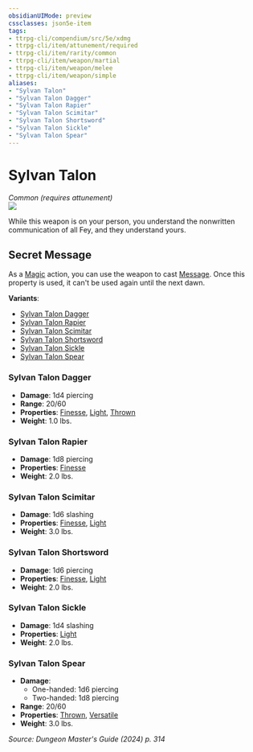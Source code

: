 ```yaml
---
obsidianUIMode: preview
cssclasses: json5e-item
tags:
- ttrpg-cli/compendium/src/5e/xdmg
- ttrpg-cli/item/attunement/required
- ttrpg-cli/item/rarity/common
- ttrpg-cli/item/weapon/martial
- ttrpg-cli/item/weapon/melee
- ttrpg-cli/item/weapon/simple
aliases: 
- "Sylvan Talon"
- "Sylvan Talon Dagger"
- "Sylvan Talon Rapier"
- "Sylvan Talon Scimitar"
- "Sylvan Talon Shortsword"
- "Sylvan Talon Sickle"
- "Sylvan Talon Spear"
---
```

# Sylvan Talon
*Common (requires attunement)*  
![](2-Mechanics/CLI/items/img/sylvan-talon.webp#right)


While this weapon is on your person, you understand the nonwritten communication of all Fey, and they understand yours.

## Secret Message

As a [Magic](2-Mechanics/CLI/rules/actions.md#Magic) action, you can use the weapon to cast [Message](2-Mechanics/CLI/spells/message-xphb.md). Once this property is used, it can't be used again until the next dawn.

**Variants**:
- [Sylvan Talon Dagger](#Sylvan%20Talon%20Dagger)
- [Sylvan Talon Rapier](#Sylvan%20Talon%20Rapier)
- [Sylvan Talon Scimitar](#Sylvan%20Talon%20Scimitar)
- [Sylvan Talon Shortsword](#Sylvan%20Talon%20Shortsword)
- [Sylvan Talon Sickle](#Sylvan%20Talon%20Sickle)
- [Sylvan Talon Spear](#Sylvan%20Talon%20Spear)

### Sylvan Talon Dagger

- **Damage**: 1d4 piercing
- **Range**: 20/60
- **Properties**: [Finesse](2-Mechanics/CLI/rules/item-properties.md#Finesse), [Light](2-Mechanics/CLI/rules/item-properties.md#Light), [Thrown](2-Mechanics/CLI/rules/item-properties.md#Thrown)
- **Weight**: 1.0 lbs.

### Sylvan Talon Rapier

- **Damage**: 1d8 piercing
- **Properties**: [Finesse](2-Mechanics/CLI/rules/item-properties.md#Finesse)
- **Weight**: 2.0 lbs.

### Sylvan Talon Scimitar

- **Damage**: 1d6 slashing
- **Properties**: [Finesse](2-Mechanics/CLI/rules/item-properties.md#Finesse), [Light](2-Mechanics/CLI/rules/item-properties.md#Light)
- **Weight**: 3.0 lbs.

### Sylvan Talon Shortsword

- **Damage**: 1d6 piercing
- **Properties**: [Finesse](2-Mechanics/CLI/rules/item-properties.md#Finesse), [Light](2-Mechanics/CLI/rules/item-properties.md#Light)
- **Weight**: 2.0 lbs.

### Sylvan Talon Sickle

- **Damage**: 1d4 slashing
- **Properties**: [Light](2-Mechanics/CLI/rules/item-properties.md#Light)
- **Weight**: 2.0 lbs.

### Sylvan Talon Spear

- **Damage**:
  - One-handed: 1d6 piercing
  - Two-handed: 1d8 piercing
- **Range**: 20/60
- **Properties**: [Thrown](2-Mechanics/CLI/rules/item-properties.md#Thrown), [Versatile](2-Mechanics/CLI/rules/item-properties.md#Versatile)
- **Weight**: 3.0 lbs.


*Source: Dungeon Master's Guide (2024) p. 314*